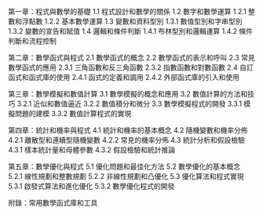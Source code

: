 第一章：程式與數學的基礎
1.1 程式設計和數學的關係
1.2 數字和數學運算
1.2.1 整數和浮點數
1.2.2 基本數學運算
1.3 變數和資料型別
1.3.1 數值型別和字串型別
1.3.2 變數的宣告和賦值
1.4 邏輯和條件判斷
1.4.1 布林型別和邏輯運算
1.4.2 條件判斷和流程控制

第二章：數學函式與程式
2.1 數學函式的概念
2.2 數學函式的表示和呼叫
2.3 常見數學函式的應用
2.3.1 三角函數和反三角函數
2.3.2 指數函數和對數函數
2.4 自訂函式和函式庫的使用
2.4.1 函式的定義和調用
2.4.2 外部函式庫的引入和使用

第三章：數學模擬和數值計算
3.1 數學模擬的概念和應用
3.2 數值計算的方法和技巧
3.2.1 近似和數值逼近
3.2.2 數值積分和微分
3.3 數學模擬程式的開發
3.3.1 模擬問題的建模
3.3.2 數值計算程式的實現

第四章：統計和機率與程式
4.1 統計和機率的基本概念
4.2 隨機變數和機率分佈
4.2.1 離散型和連續型隨機變數
4.2.2 常見的機率分佈
4.3 統計分析和假設檢驗
4.3.1 樣本統計量和母體參數
4.3.2 假設檢驗和統計推論

第五章：數學優化與程式
5.1 優化問題和最佳化方法
5.2 數學優化的基本概念
5.2.1 線性規劃和整數規劃
5.2.2 非線性規劃和凸優化
5.3 優化算法和程式實現
5.3.1 啟發式算法和進化優化
5.3.2 數學優化程式的開發

附錄：常用數學函式庫和工具